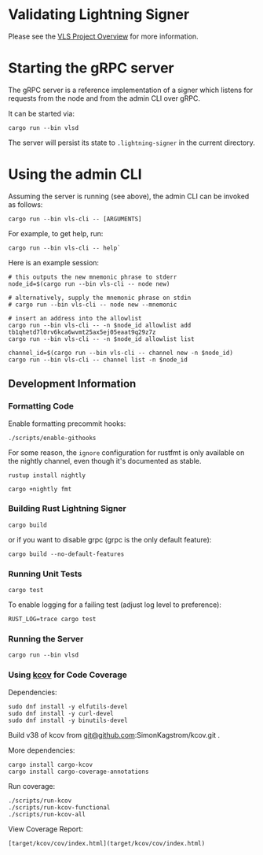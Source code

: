 # Validating Lightning Signer

Please see the
[VLS Project Overview](https://gitlab.com/lightning-signer/docs/-/blob/master/README.md)
for more information.

# Starting the gRPC server

The gRPC server is a reference implementation of a signer which listens for requests from the node and from the admin CLI over gRPC.

It can be started via:
```
cargo run --bin vlsd
```

The server will persist its state to `.lightning-signer` in the current directory.

# Using the admin CLI

Assuming the server is running (see above), the admin CLI can be invoked as follows:
```shell
cargo run --bin vls-cli -- [ARGUMENTS]
```
For example, to get help, run:
```
cargo run --bin vls-cli -- help`
```

Here is an example session:

```shell
# this outputs the new mnemonic phrase to stderr
node_id=$(cargo run --bin vls-cli -- node new)

# alternatively, supply the mnemonic phrase on stdin
# cargo run --bin vls-cli -- node new --mnemonic

# insert an address into the allowlist
cargo run --bin vls-cli -- -n $node_id allowlist add tb1qhetd7l0rv6kca6wvmt25ax5ej05eaat9q29z7z
cargo run --bin vls-cli -- -n $node_id allowlist list

channel_id=$(cargo run --bin vls-cli -- channel new -n $node_id)
cargo run --bin vls-cli -- channel list -n $node_id
```

## Development Information

### Formatting Code

Enable formatting precommit hooks:

    ./scripts/enable-githooks

For some reason, the `ignore` configuration for rustfmt is only available on the nightly channel,
even though it's documented as stable.

    rustup install nightly

    cargo +nightly fmt

### Building Rust Lightning Signer

    cargo build

or if you want to disable grpc (grpc is the only default feature):

    cargo build --no-default-features
    
### Running Unit Tests

    cargo test
    
To enable logging for a failing test (adjust log level to preference):

    RUST_LOG=trace cargo test
    
### Running the Server

    cargo run --bin vlsd

### Using [kcov](https://github.com/SimonKagstrom/kcov) for Code Coverage

Dependencies:

    sudo dnf install -y elfutils-devel
    sudo dnf install -y curl-devel
    sudo dnf install -y binutils-devel

Build v38 of kcov from git@github.com:SimonKagstrom/kcov.git .

More dependencies:

    cargo install cargo-kcov
    cargo install cargo-coverage-annotations

Run coverage:

    ./scripts/run-kcov
    ./scripts/run-kcov-functional
    ./scripts/run-kcov-all
        
View Coverage Report:

    [target/kcov/cov/index.html](target/kcov/cov/index.html)
